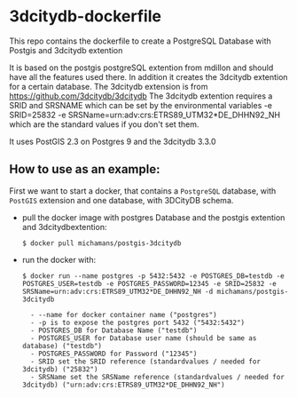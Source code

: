 # 3dcitydb-dockerfile
This repo contains the dockerfile to create a PostgreSQL Database with Postgis and 3dcitydb extention

It is based on the postgis postgreSQL extention from mdillon and should have all the features used there. In addition it creates the 3dcitydb extention for a certain database. The 3dcitydb extension is from https://github.com/3dcitydb/3dcitydb
The 3dcitydb extention requires a SRID and SRSNAME which can be set by the environmental variables -e SRID=25832 -e SRSName=urn:adv:crs:ETRS89_UTM32*DE_DHHN92_NH which are the standard values if you don't set them.

It uses PostGIS 2.3 on Postgres 9 and the 3dcitydb 3.3.0

## How to use as an example:

First we want to start a docker, that contains a `PostgreSQL` database, with
`PostGIS` extension and one database, with 3DCityDB schema. 

- pull the docker image with postgres Database and the postgis extention and 3dcitydbextention:

    `$ docker pull michamans/postgis-3dcitydb`

- run the docker with:

    `$ docker run --name postgres -p 5432:5432 -e POSTGRES_DB=testdb -e POSTGRES_USER=testdb -e POSTGRES_PASSWORD=12345 -e SRID=25832 -e SRSName=urn:adv:crs:ETRS89_UTM32*DE_DHHN92_NH -d michamans/postgis-3dcitydb`


        - --name for docker container name ("postgres")
        - -p is to expose the postgres port 5432 ("5432:5432")
        - POSTGRES_DB for Database Name ("testdb")
        - POSTGRES_USER for Database user name (should be same as database) ("testdb")
        - POSTGRES_PASSWORD for Password ("12345")
        - SRID set the SRID reference (standardvalues / needed for 3dcitydb) ("25832")
        - SRSName set the SRSName reference (standardvalues / needed for 3dcitydb) ("urn:adv:crs:ETRS89_UTM32*DE_DHHN92_NH")

